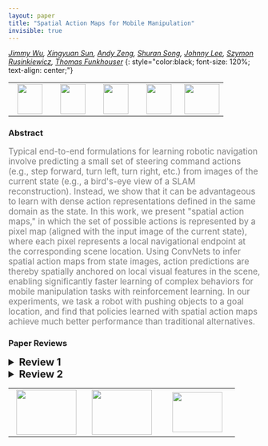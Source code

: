 ```yaml
---
layout: paper
title: "Spatial Action Maps for Mobile Manipulation"
invisible: true
---
```

*[Jimmy Wu](https://www.cs.princeton.edu/~jw60/), [Xingyuan Sun](https://people.csail.mit.edu/xingyuan/), [Andy Zeng](https://andyzeng.github.io), [Shuran Song](https://shurans.github.io), [Johnny Lee](http://johnnylee.net), [Szymon Rusinkiewicz](https://www.cs.princeton.edu/~smr/), [Thomas Funkhouser](https://www.cs.princeton.edu/~funk/)*
{: style="color:black; font-size: 120%; text-align: center;"}

<table width="40%"> <tr>
<td style="width: 20%; text-align: center;"><a href="103"><img src="{{ site.baseurl }}/images/paper_link.png"
width = "50"  height = "60"/> </a> </td>

<td style="width: 20%; text-align: center;"><a href="https://spatial-action-maps.cs.princeton.edu"><img src="{{ site.baseurl }}/images/video_link.png"
width = "50"  height = "60"/> </a> </td>

<td style="width: 20%; text-align: center;"><a href="https://spatial-action-maps.cs.princeton.edu"><img src="{{ site.baseurl }}/images/website_link.png"
width = "50"  height = "60"/> </a> </td>

<td style="width: 20%; text-align: center;"><a href="https://spatial-action-maps.cs.princeton.edu"><img src="{{ site.baseurl }}/images/software_link.png"
width = "50"  height = "60"/> </a> </td>

<td style="width: 20%; text-align: center;"><a href="nan"><img src="{{ site.baseurl }}/images/pheedloop_link.png"
width = "70"  height = "60"/> </a> </td>

</tr></table>

### Abstract
<html><p style="color:gray; font-size: 120%; text-align: justified;">
Typical end-to-end formulations for learning robotic navigation involve predicting a small set of steering command actions (e.g., step forward, turn left, turn right, etc.) from images of the current state (e.g., a bird's-eye view of a SLAM reconstruction). Instead, we show that it can be advantageous to learn with dense action representations defined in the same domain as the state. In this work, we present "spatial action maps," in which the set of possible actions is represented by a pixel map (aligned with the input image of the current state), where each pixel represents a local navigational endpoint at the corresponding scene location. Using ConvNets to infer spatial action maps from state images, action predictions are thereby spatially anchored on local visual features in the scene, enabling significantly faster learning of complex behaviors for mobile manipulation tasks with reinforcement learning. In our experiments, we task a robot with pushing objects to a goal location, and find that policies learned with spatial action maps achieve much better performance than traditional alternatives.
</p></html>

### Paper Reviews
<details><summary style="font-size:20px;"><b> Review 1</b></summary>
<p style="color:gray; font-size: 120%; text-align: justified;">
This paper proposes an action representation (called ‘spatial action maps’) for robots learning to manipulate objects using deep reinforcement learning. This work is inspired by previous works using dense action representations. An agent is trained, using simulation, to push objects to a target location. While a standard algorithm is used for training (DDQN), the policy is represented using a Fully Convolutional neural net. Experimental results using a few baselines show some promise of the proposed approach.The paper in general is well-written, and I was very excited when reading sections I and II. This excitement decreased from section III. For example, the reward function assumes that the distance between objects and the target location is known — which may not be the case in more complex scenarios. In addition and most importantly, the experimental setting is very toy-like environment. This environment assumes that the action representation is available in one image, which is a strong assumption in more complex  (real-world) environments. Last but not least, the experiments do not take into account strong baselines to compare against. It would have been interesting to see methods X, Y and Z with and without spatial action maps, where the use of spatial action maps makes a substantial difference — not only in a toy environment but in a more realistic one. 
</p> </details>

<details><summary style="font-size:20px;"><b> Review 2</b></summary>
<p style="color:gray; font-size: 120%; text-align: justified;">
OriginalityThe authors propose a novel representation for actions in mobile manipulation settings and discuss several advantages of the proposed representation. They also present an empirical study that showcases the advantages of the approach. The action representation is indeed novel, to the best of my knowledge.QualityThe results are impressive and the evaluation is thorough, especially the ablations. Figure 7 clearly shows the value of the proposed action space. Taken together, Tables 1,2,3, and 4 all show the effect of different kinds of ablations (using straight line paths instead of shortest paths in the movement primitives, using a fixed step size, etc). A consistent trend is that the design choices make the most difference in the Large Divider environment - this makes sense since the agent must navigate around the large divider in order to push all of the blocks successfully.The section on limitations of the approach is an important inclusion and is appreciated. As for the supplementary website, the videos are useful to watch. The emergent behavior of grouping items against the wall and then sweeping multiple objects with long trajectory is indeed interesting, as discussed by the authors.ClarityOverall, the authors provide a very thorough explanation of their method, the state and action representations used, and their results. One minor point - the paper could use more details on how gradients are passed only through the state pixel corresponding to a selected action pixel.SignificanceOverall, this is a good paper that proposes a nice idea for an action space, and presents thorough validation that the proposed action space outperforms other choices.
</p> </details>

<table width="100%"><tr><td style="width: 30%; text-align: center;"><a href="{{ site.baseurl }}/program/papers/34"> <img src="{{ site.baseurl }}/images/previous_icon.png" width = "120"  height = "90"/> </a> </td>

<td style="width: 30%; text-align: center;"><a href="{{ site.baseurl }}/program/papers"> <img src="{{ site.baseurl }}/images/overview_icon.png" width = "120"  height = "90"/> </a> </td> 

<td style="width: 30%; text-align: center;"><a href="{{ site.baseurl }}/program/papers/36"> <img src="{{ site.baseurl }}/images/next_icon.png" width = "100"  height = "80"/> </a> </td> 

</tr></table>

